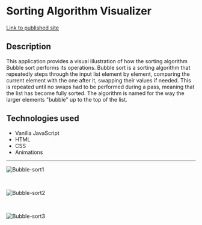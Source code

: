 # Sorting Algorithm Visualizer

[Link to published site](https://annaaxelsson051.github.io/Visual-Sorting-Algorithms/)

## Description

This application provides a visual illustration of how the sorting algorithm Bubble sort performs its operations. Bubble sort is a sorting algorithm that repeatedly steps through the input list element by element, comparing the current element with the one after it, swapping their values if needed. This is repeated until no swaps had to be performed during a pass, meaning that the list has become fully sorted. The algorithm is named for the way the larger elements "bubble" up to the top of the list. 

## Technologies used

- Vanilla JavaScript
- HTML
- CSS
- Animations

---

 ![Bubble-sort1](https://user-images.githubusercontent.com/103879144/225031921-2ba3a755-58be-4615-84a2-90597e5c49c6.png)

<br>

![Bubble-sort2](https://user-images.githubusercontent.com/103879144/225032060-54576fbb-25fc-4589-833c-e3d1dda831b8.png)

<br>

 ![Bubble-sort3](https://user-images.githubusercontent.com/103879144/225032157-7fa308ed-4065-49c8-9837-a535f8492a50.png)

